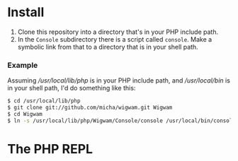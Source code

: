 # Install

1. Clone this repository into a directory that's in your PHP include path.
2. In the `Console` subdirectory there is a script called `console`. Make
a symbolic link from that to a directory that is in your shell path.

### Example

Assuming _/usr/local/lib/php_ is in your PHP include path, and _/usr/local/bin_
is in your shell path, I'd do something like this:

```bash
$ cd /usr/local/lib/php
$ git clone git://github.com/micha/wigwam.git Wigwam
$ cd Wigwam
$ ln -s /usr/local/lib/php/Wigwam/Console/console /usr/local/bin/console
```

# The PHP REPL


